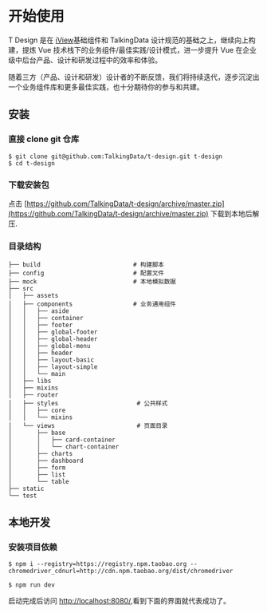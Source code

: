 # 开始使用

T Design 是在 [iView](github.com/iview/iview)基础组件和 TalkingData 设计规范的基础之上，继续向上构建，提炼 Vue 技术栈下的业务组件/最佳实践/设计模式，进一步提升 Vue 在企业级中后台产品、设计和研发过程中的效率和体验。

随着三方（产品、设计和研发）设计者的不断反馈，我们将持续迭代，逐步沉淀出一个业务组件库和更多最佳实践，也十分期待你的参与和共建。

## 安装

### 直接 clone git 仓库
```
$ git clone git@github.com:TalkingData/t-design.git t-design
$ cd t-design
```

### 下载安装包

点击 [https://github.com/TalkingData/t-design/archive/master.zip](https://github.com/TalkingData/t-design/archive/master.zip) 下载到本地后解压.

### 目录结构
```
├── build                          # 构建脚本
├── config                         # 配置文件                         
├── mock                           # 本地模拟数据
├── src
│   ├── assets
│   ├── components                 # 业务通用组件
│   │   ├── aside
│   │   ├── container
│   │   ├── footer
│   │   ├── global-footer
│   │   ├── global-header
│   │   ├── global-menu
│   │   ├── header
│   │   ├── layout-basic
│   │   ├── layout-simple
│   │   └── main
│   ├── libs
│   ├── mixins
│   ├── router
│   ├── styles                      # 公共样式
│   │   ├── core
│   │   └── mixins
│   └── views                       # 页面目录
│       ├── base
│       │   ├── card-container
│       │   └── chart-container
│       ├── charts
│       ├── dashboard
│       ├── form
│       ├── list
│       └── table
├── static
└── test
```

## 本地开发

### 安装项目依赖
```
$ npm i --registry=https://registry.npm.taobao.org --chromedriver_cdnurl=http://cdn.npm.taobao.org/dist/chromedriver
```

```
$ npm run dev
```

启动完成后访问 [http://localhost:8080/](http://localhost:8080/),看到下面的界面就代表成功了。
